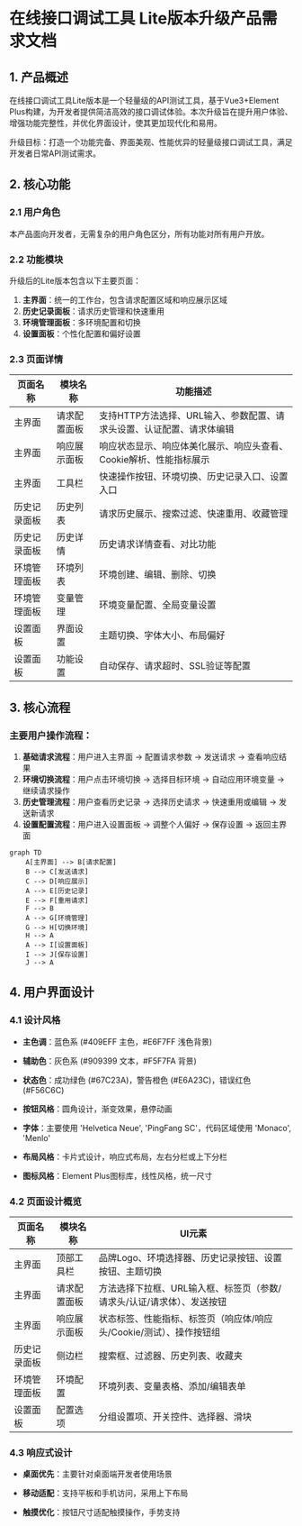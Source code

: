# 在线接口调试工具 Lite版本升级产品需求文档

## 1. 产品概述

在线接口调试工具Lite版本是一个轻量级的API测试工具，基于Vue3+Element Plus构建，为开发者提供简洁高效的接口调试体验。本次升级旨在提升用户体验、增强功能完整性，并优化界面设计，使其更加现代化和易用。

升级目标：打造一个功能完备、界面美观、性能优异的轻量级接口调试工具，满足开发者日常API测试需求。

## 2. 核心功能

### 2.1 用户角色

本产品面向开发者，无需复杂的用户角色区分，所有功能对所有用户开放。

### 2.2 功能模块

升级后的Lite版本包含以下主要页面：

1. **主界面**：统一的工作台，包含请求配置区域和响应展示区域
2. **历史记录面板**：请求历史管理和快速重用
3. **环境管理面板**：多环境配置和切换
4. **设置面板**：个性化配置和偏好设置

### 2.3 页面详情

| 页面名称   | 模块名称   | 功能描述                                   |
| ------ | ------ | -------------------------------------- |
| 主界面    | 请求配置面板 | 支持HTTP方法选择、URL输入、参数配置、请求头设置、认证配置、请求体编辑 |
| 主界面    | 响应展示面板 | 响应状态显示、响应体美化展示、响应头查看、Cookie解析、性能指标展示   |
| 主界面    | 工具栏    | 快速操作按钮、环境切换、历史记录入口、设置入口                |
| 历史记录面板 | 历史列表   | 请求历史展示、搜索过滤、快速重用、收藏管理                  |
| 历史记录面板 | 历史详情   | 历史请求详情查看、对比功能                          |
| 环境管理面板 | 环境列表   | 环境创建、编辑、删除、切换                          |
| 环境管理面板 | 变量管理   | 环境变量配置、全局变量设置                          |
| 设置面板   | 界面设置   | 主题切换、字体大小、布局偏好                         |
| 设置面板   | 功能设置   | 自动保存、请求超时、SSL验证等配置                     |

## 3. 核心流程

### 主要用户操作流程：

1. **基础请求流程**：用户进入主界面 → 配置请求参数 → 发送请求 → 查看响应结果
2. **环境切换流程**：用户点击环境切换 → 选择目标环境 → 自动应用环境变量 → 继续请求操作
3. **历史管理流程**：用户查看历史记录 → 选择历史请求 → 快速重用或编辑 → 发送新请求
4. **设置配置流程**：用户进入设置面板 → 调整个人偏好 → 保存设置 → 返回主界面

```mermaid
graph TD
    A[主界面] --> B[请求配置]
    B --> C[发送请求]
    C --> D[响应展示]
    A --> E[历史记录]
    E --> F[重用请求]
    F --> B
    A --> G[环境管理]
    G --> H[切换环境]
    H --> A
    A --> I[设置面板]
    I --> J[保存设置]
    J --> A
```

## 4. 用户界面设计

### 4.1 设计风格

* **主色调**：蓝色系 (#409EFF 主色，#E6F7FF 浅色背景)

* **辅助色**：灰色系 (#909399 文本，#F5F7FA 背景)

* **状态色**：成功绿色 (#67C23A)，警告橙色 (#E6A23C)，错误红色 (#F56C6C)

* **按钮风格**：圆角设计，渐变效果，悬停动画

* **字体**：主要使用 'Helvetica Neue', 'PingFang SC'，代码区域使用 'Monaco', 'Menlo'

* **布局风格**：卡片式设计，响应式布局，左右分栏或上下分栏

* **图标风格**：Element Plus图标库，线性风格，统一尺寸

### 4.2 页面设计概览

| 页面名称   | 模块名称   | UI元素                                   |
| ------ | ------ | -------------------------------------- |
| 主界面    | 顶部工具栏  | 品牌Logo、环境选择器、历史记录按钮、设置按钮、主题切换          |
| 主界面    | 请求配置面板 | 方法选择下拉框、URL输入框、标签页（参数/请求头/认证/请求体）、发送按钮 |
| 主界面    | 响应展示面板 | 状态标签、性能指标、标签页（响应体/响应头/Cookie/测试）、操作按钮组 |
| 历史记录面板 | 侧边栏    | 搜索框、过滤器、历史列表、收藏夹                       |
| 环境管理面板 | 环境配置   | 环境列表、变量表格、添加/编辑表单                      |
| 设置面板   | 配置选项   | 分组设置项、开关控件、选择器、滑块                      |

### 4.3 响应式设计

* **桌面优先**：主要针对桌面端开发者使用场景

* **移动适配**：支持平板和手机访问，采用上下布局

* **触摸优化**：按钮尺寸适配触摸操作，手势支持

